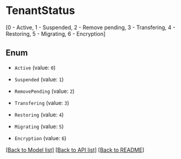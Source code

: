 # TenantStatus

[0 - Active, 1 - Suspended, 2 - Remove pending, 3 - Transfering, 4 - Restoring, 5 - Migrating, 6 - Encryption]

## Enum

* `Active` (value: `0`)

* `Suspended` (value: `1`)

* `RemovePending` (value: `2`)

* `Transfering` (value: `3`)

* `Restoring` (value: `4`)

* `Migrating` (value: `5`)

* `Encryption` (value: `6`)

[[Back to Model list]](../README.md#documentation-for-models) [[Back to API list]](../README.md#documentation-for-api-endpoints) [[Back to README]](../README.md)
